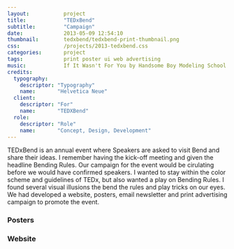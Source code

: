 ```yaml
---
layout:           project
title:            "TEDxBend"
subtitle:         "Campaign"
date:             2013-05-09 12:54:10
thumbnail:        tedxbend/tedxbend-print-thumbnail.png
css:              /projects/2013-tedxbend.css
categories:       project
tags:             print poster ui web advertising
music:            If It Wasn't For You by Handsome Boy Modeling School
credits:
  typography:
    descriptor: "Typography"
    name:       "Helvetica Neue"
  client:
    descriptor: "For"
    name:       "TEDXBend"
  role:
    descriptor: "Role"
    name:       "Concept, Design, Development"
---
```

TEDxBend is an annual event where Speakers are asked to visit Bend and share their ideas. I remember having the kick-off meeting and given the headline Bending Rules. Our campaign for the event would be cirulating before we would have confirmed speakers. I wanted to stay within the color scheme and guidelines of TEDx, but also wanted a play on Bending Rules. I found several visual illusions the bend the rules and play tricks on our eyes. We had developed a website, posters, email newsletter and print advertising campaign to promote the event. 

<h3 class="note">Posters</h3>
<div class="square a"></div>
<div class="square b"></div>
<div class="square c"></div>
<div class="square d"></div>
<div class="poster-large"></div>
<h3 class="note">Website</h3>
<div class="container">
  <div class="website-home"></div>
  <div class="website-speakers"></div>
  <div class="website-reserve"></div>
  <div class="iphone-home"></div>
  <div class="iphone-speakers"></div>
</div>